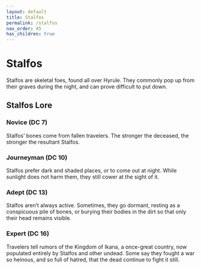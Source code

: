 ```yaml
---
layout: default
title: Stalfos
permalink: /stalfos
nav_order: 45
has_children: true
---
```


# Stalfos

Stalfos are skeletal foes, found all over Hyrule. They commonly pop up from their graves during the night, and can prove difficult to put down.

## Stalfos Lore

### Novice (DC 7)

Stalfos’ bones come from fallen travelers. The stronger the deceased, the stronger the resultant Stalfos.

### Journeyman (DC 10)

Stalfos prefer dark and shaded places, or to come out at night. While sunlight does not harm them, they still cower at the sight of it.

### Adept (DC 13)

Stalfos aren’t always active. Sometimes, they go dormant, resting as a conspicuous pile of bones, or burying their bodies in the dirt so that only their head remains visible. 

### Expert (DC 16)

Travelers tell rumors of the Kingdom of Ikana, a once-great country, now populated entirely by Stalfos and other undead. Some say they fought a war so heinous, and so full of hatred, that the dead continue to fight it still.
